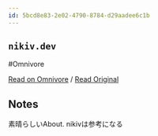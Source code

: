 ```yaml
---
id: 5bcd8e83-2e02-4790-8784-d29aadee6c1b
---
```


## `nikiv.dev`
#Omnivore

[Read on Omnivore](https://omnivore.app/me/-191f953466c) / [Read Original](https://nikiv.dev)

## Notes

素晴らしいAbout. nikivは参考になる

